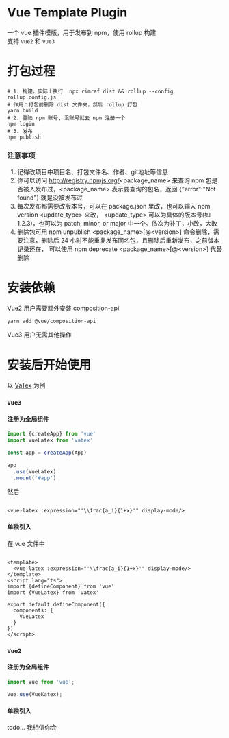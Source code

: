 # Vue Template Plugin

一个 vue 插件模版，用于发布到 npm，使用 rollup 构建  
支持 `vue2` 和 `vue3`

# 打包过程

```shell
# 1. 构建，实际上执行  npx rimraf dist && rollup --config rollup.config.js
# 作用：打包前删除 dist 文件夹，然后 rollup 打包
yarn build
# 2. 登陆 npm 账号, 没账号就去 npm 注册一个
npm login
# 3. 发布
npm publish
```

### 注意事项

1. 记得改项目中项目名、打包文件名、作者、git地址等信息
2. 你可以访问 http://registry.npmjs.org/<package_name> 来查询 npm 包是否被人发布过，<package_name> 表示要查询的包名，返回 {"error":"Not found"} 就是没被发布过
3. 每次发布都需要改版本号，可以在 package.json 里改，也可以输入 npm version <update_type> 来改，
   <update_type> 可以为具体的版本号(如1.2.3)，也可以为 patch, minor, or major 中一个。依次为补丁，小改，大改
4. 删除包可用 npm unpublish <package_name>\[@\<version\>\] 命令删除，需要注意，删除后 24 小时不能重复发布同名包，且删除后重新发布，之前版本记录还在，
   可以使用 npm deprecate <package_name>\[\@\<version\>\] <message> 代替删除
# 安装依赖

Vue2 用户需要额外安装 composition-api

```shell
yarn add @vue/composition-api
```

Vue3 用户无需其他操作

# 安装后开始使用

以 [VaTex](https://github.com/Shimada666/VaTex) 为例

### `Vue3`

#### 注册为全局组件

```ts
import {createApp} from 'vue'
import VueLatex from 'vatex'

const app = createApp(App)

app
  .use(VueLatex)
  .mount('#app')
```

然后

```vue

<vue-latex :expression="'\\frac{a_i}{1+x}'" display-mode/>
```

#### 单独引入

在 vue 文件中

```vue

<template>
  <vue-latex :expression="'\\frac{a_i}{1+x}'" display-mode/>
</template>
<script lang="ts">
import {defineComponent} from 'vue'
import {VueLatex} from 'vatex'

export default defineComponent({
  components: {
    VueLatex
  }
})
</script>

```

### `Vue2`

#### 注册为全局组件

```ts
import Vue from 'vue';

Vue.use(VueKatex);
```

#### 单独引入

todo... 我相信你会

